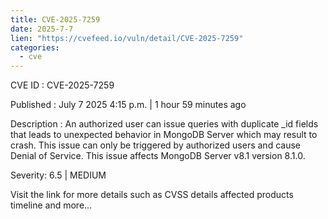```yaml
--- 
title: CVE-2025-7259
date: 2025-7-7
lien: "https://cvefeed.io/vuln/detail/CVE-2025-7259"
categories:
  - cve
---
```


CVE ID : CVE-2025-7259

Published :  July 7
2025
4:15 p.m. | 1 hour
59 minutes ago

Description : An authorized user can issue queries with duplicate _id fields
that leads to unexpected behavior in MongoDB Server
which may result to crash. This issue can only be triggered by authorized users and cause Denial of Service. This issue affects MongoDB Server v8.1 version 8.1.0.

Severity: 6.5 | MEDIUM

Visit the link for more details
such as CVSS details
affected products
timeline
and more...
